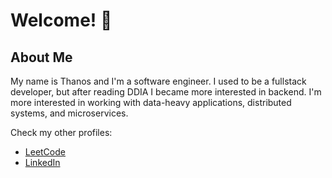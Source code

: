 # Welcome! 👋

## About Me
My name is Thanos and I'm a software engineer. I used to be a fullstack developer, but after reading DDIA I became more interested in backend. 
I'm more interested in working with data-heavy applications, distributed systems, and microservices.

Check my other profiles:
- [LeetCode](https://leetcode.com/popbee/)
- [LinkedIn](https://www.linkedin.com/in/thanosades/)
